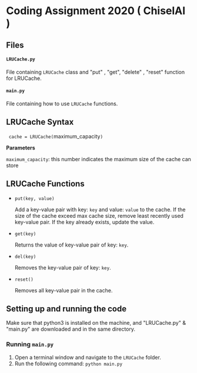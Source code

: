 # Coding Assignment 2020 ( ChiselAI )

## Files

#### `LRUCache.py`
File containing `LRUCache` class and "put" , "get", "delete" , "reset" function for LRUCache.

#### `main.py`
File containing how to use `LRUCache` functions.

## LRUCache Syntax
` cache = LRUCache(`maximum_capacity`)`

**Parameters**

`maximum_capacity`: this number indicates the maximum size of the cache can store

## LRUCache Functions

- `put(key, value)`

   Add a key-value pair with key: `key` and value: `value` to the cache.
   If the size of the cache exceed max cache size,
   remove least recently used key-value pair.
   If the key already exists, update the value.
 
- `get(key)`

   Returns the value of key-value pair of key: `key`.
     
- `del(key)`

   Removes the key-value pair of key: `key`.

- `reset()`

   Removes all key-value pair in the cache.
  
  
## Setting up and running the code
Make sure that python3  is installed on the machine, and "LRUCache.py" & "main.py"  are downloaded and in the same directory.
### Running `main.py`

1. Open a terminal window and navigate to the `LRUCache` folder.
3. Run the following command: `python main.py`
